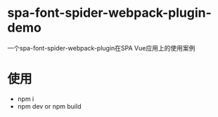 # spa-font-spider-webpack-plugin-demo

一个spa-font-spider-webpack-plugin在SPA Vue应用上的使用案例

# 使用
* npm i
* npm dev or npm build
